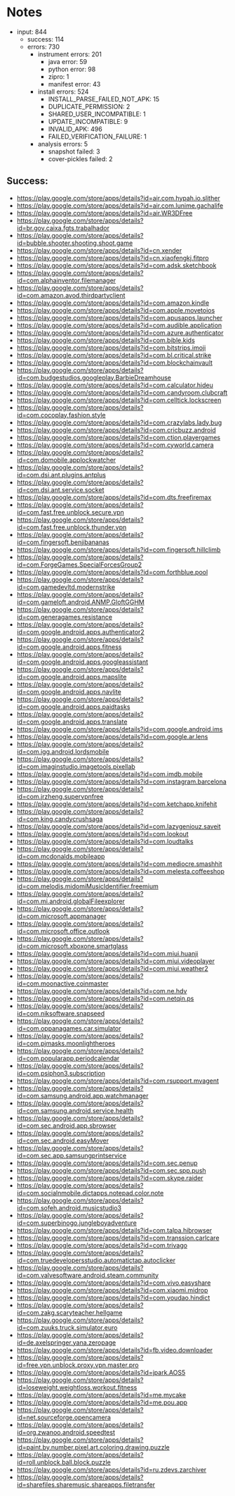 # Notes

- input: 844
    - success: 114
    - errors: 730
        - instrument errors: 201
            - java error: 59
            - python error: 98
            - zipro: 1
            - manifest error: 43
        - install errors: 524
            - INSTALL_PARSE_FAILED_NOT_APK: 15
            - DUPLICATE_PERMISSION: 2
            - SHARED_USER_INCOMPATIBLE: 1
            - UPDATE_INCOMPATIBLE: 9
            - INVALID_APK: 496
            - FAILED_VERIFICATION_FAILURE: 1
        - analysis errors: 5
            - snapshot failed: 3
            - cover-pickles failed: 2
## Success:

- https://play.google.com/store/apps/details?id=air.com.hypah.io.slither
- https://play.google.com/store/apps/details?id=air.com.lunime.gachalife
- https://play.google.com/store/apps/details?id=air.WR3DFree
- https://play.google.com/store/apps/details?id=br.gov.caixa.fgts.trabalhador
- https://play.google.com/store/apps/details?id=bubble.shooter.shooting.shoot.game
- https://play.google.com/store/apps/details?id=cn.xender
- https://play.google.com/store/apps/details?id=cn.xiaofengkj.fitpro
- https://play.google.com/store/apps/details?id=com.adsk.sketchbook
- https://play.google.com/store/apps/details?id=com.alphainventor.filemanager
- https://play.google.com/store/apps/details?id=com.amazon.avod.thirdpartyclient
- https://play.google.com/store/apps/details?id=com.amazon.kindle
- https://play.google.com/store/apps/details?id=com.apple.movetoios
- https://play.google.com/store/apps/details?id=com.apusapps.launcher
- https://play.google.com/store/apps/details?id=com.audible.application
- https://play.google.com/store/apps/details?id=com.azure.authenticator
- https://play.google.com/store/apps/details?id=com.bible.kids
- https://play.google.com/store/apps/details?id=com.bitstrips.imoji
- https://play.google.com/store/apps/details?id=com.bl.critical.strike
- https://play.google.com/store/apps/details?id=com.blockchainvault
- https://play.google.com/store/apps/details?id=com.budgestudios.googleplay.BarbieDreamhouse
- https://play.google.com/store/apps/details?id=com.calculator.hideu
- https://play.google.com/store/apps/details?id=com.candyroom.clubcraft
- https://play.google.com/store/apps/details?id=com.celltick.lockscreen
- https://play.google.com/store/apps/details?id=com.cocoplay.fashion.style
- https://play.google.com/store/apps/details?id=com.crazylabs.lady.bug
- https://play.google.com/store/apps/details?id=com.cricbuzz.android
- https://play.google.com/store/apps/details?id=com.ction.playergames
- https://play.google.com/store/apps/details?id=com.cyworld.camera
- https://play.google.com/store/apps/details?id=com.domobile.applockwatcher
- https://play.google.com/store/apps/details?id=com.dsi.ant.plugins.antplus
- https://play.google.com/store/apps/details?id=com.dsi.ant.service.socket
- https://play.google.com/store/apps/details?id=com.dts.freefiremax
- https://play.google.com/store/apps/details?id=com.fast.free.unblock.secure.vpn
- https://play.google.com/store/apps/details?id=com.fast.free.unblock.thunder.vpn
- https://play.google.com/store/apps/details?id=com.fingersoft.benjibananas
- https://play.google.com/store/apps/details?id=com.fingersoft.hillclimb
- https://play.google.com/store/apps/details?id=com.ForgeGames.SpecialForcesGroup2
- https://play.google.com/store/apps/details?id=com.forthblue.pool
- https://play.google.com/store/apps/details?id=com.gamedevltd.modernstrike
- https://play.google.com/store/apps/details?id=com.gameloft.android.ANMP.GloftGGHM
- https://play.google.com/store/apps/details?id=com.generagames.resistance
- https://play.google.com/store/apps/details?id=com.google.android.apps.authenticator2
- https://play.google.com/store/apps/details?id=com.google.android.apps.fitness
- https://play.google.com/store/apps/details?id=com.google.android.apps.googleassistant
- https://play.google.com/store/apps/details?id=com.google.android.apps.mapslite
- https://play.google.com/store/apps/details?id=com.google.android.apps.navlite
- https://play.google.com/store/apps/details?id=com.google.android.apps.paidtasks
- https://play.google.com/store/apps/details?id=com.google.android.apps.translate
- https://play.google.com/store/apps/details?id=com.google.android.ims
- https://play.google.com/store/apps/details?id=com.google.ar.lens
- https://play.google.com/store/apps/details?id=com.igg.android.lordsmobile
- https://play.google.com/store/apps/details?id=com.imaginstudio.imagetools.pixellab
- https://play.google.com/store/apps/details?id=com.imdb.mobile
- https://play.google.com/store/apps/details?id=com.instagram.barcelona
- https://play.google.com/store/apps/details?id=com.jrzheng.supervpnfree
- https://play.google.com/store/apps/details?id=com.ketchapp.knifehit
- https://play.google.com/store/apps/details?id=com.king.candycrushsaga
- https://play.google.com/store/apps/details?id=com.lazygeniouz.saveit
- https://play.google.com/store/apps/details?id=com.lookout
- https://play.google.com/store/apps/details?id=com.loudtalks
- https://play.google.com/store/apps/details?id=com.mcdonalds.mobileapp
- https://play.google.com/store/apps/details?id=com.mediocre.smashhit
- https://play.google.com/store/apps/details?id=com.melesta.coffeeshop
- https://play.google.com/store/apps/details?id=com.melodis.midomiMusicIdentifier.freemium
- https://play.google.com/store/apps/details?id=com.mi.android.globalFileexplorer
- https://play.google.com/store/apps/details?id=com.microsoft.appmanager
- https://play.google.com/store/apps/details?id=com.microsoft.office.outlook
- https://play.google.com/store/apps/details?id=com.microsoft.xboxone.smartglass
- https://play.google.com/store/apps/details?id=com.miui.huanji
- https://play.google.com/store/apps/details?id=com.miui.videoplayer
- https://play.google.com/store/apps/details?id=com.miui.weather2
- https://play.google.com/store/apps/details?id=com.moonactive.coinmaster
- https://play.google.com/store/apps/details?id=com.ne.hdv
- https://play.google.com/store/apps/details?id=com.netqin.ps
- https://play.google.com/store/apps/details?id=com.niksoftware.snapseed
- https://play.google.com/store/apps/details?id=com.oppanagames.car.simulator
- https://play.google.com/store/apps/details?id=com.pjmasks.moonlightheroes
- https://play.google.com/store/apps/details?id=com.popularapp.periodcalendar
- https://play.google.com/store/apps/details?id=com.psiphon3.subscription
- https://play.google.com/store/apps/details?id=com.rsupport.mvagent
- https://play.google.com/store/apps/details?id=com.samsung.android.app.watchmanager
- https://play.google.com/store/apps/details?id=com.samsung.android.service.health
- https://play.google.com/store/apps/details?id=com.sec.android.app.sbrowser
- https://play.google.com/store/apps/details?id=com.sec.android.easyMover
- https://play.google.com/store/apps/details?id=com.sec.app.samsungprintservice
- https://play.google.com/store/apps/details?id=com.sec.penup
- https://play.google.com/store/apps/details?id=com.sec.spp.push
- https://play.google.com/store/apps/details?id=com.skype.raider
- https://play.google.com/store/apps/details?id=com.socialnmobile.dictapps.notepad.color.note
- https://play.google.com/store/apps/details?id=com.sofeh.android.musicstudio3
- https://play.google.com/store/apps/details?id=com.superbinogo.jungleboyadventure
- https://play.google.com/store/apps/details?id=com.talpa.hibrowser
- https://play.google.com/store/apps/details?id=com.transsion.carlcare
- https://play.google.com/store/apps/details?id=com.trivago
- https://play.google.com/store/apps/details?id=com.truedevelopersstudio.automatictap.autoclicker
- https://play.google.com/store/apps/details?id=com.valvesoftware.android.steam.community
- https://play.google.com/store/apps/details?id=com.vivo.easyshare
- https://play.google.com/store/apps/details?id=com.xiaomi.midrop
- https://play.google.com/store/apps/details?id=com.youdao.hindict
- https://play.google.com/store/apps/details?id=com.zakg.scaryteacher.hellgame
- https://play.google.com/store/apps/details?id=com.zuuks.truck.simulator.euro
- https://play.google.com/store/apps/details?id=de.axelspringer.yana.zeropage
- https://play.google.com/store/apps/details?id=fb.video.downloader
- https://play.google.com/store/apps/details?id=free.vpn.unblock.proxy.vpn.master.pro
- https://play.google.com/store/apps/details?id=jpark.AOS5
- https://play.google.com/store/apps/details?id=loseweight.weightloss.workout.fitness
- https://play.google.com/store/apps/details?id=me.mycake
- https://play.google.com/store/apps/details?id=me.pou.app
- https://play.google.com/store/apps/details?id=net.sourceforge.opencamera
- https://play.google.com/store/apps/details?id=org.zwanoo.android.speedtest
- https://play.google.com/store/apps/details?id=paint.by.number.pixel.art.coloring.drawing.puzzle
- https://play.google.com/store/apps/details?id=roll.unblock.ball.block.puzzle
- https://play.google.com/store/apps/details?id=ru.zdevs.zarchiver
- https://play.google.com/store/apps/details?id=sharefiles.sharemusic.shareapps.filetransfer


